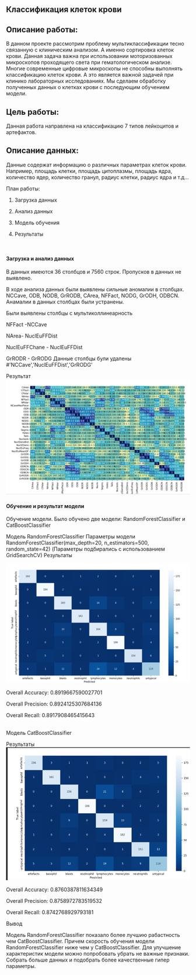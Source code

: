 Классификация клеток крови
----


Описание работы:
-----
В данном проекте рассмотрим проблему мультиклассификации тесно связанную с клиническим анализом. 
А именно  сортировка клеток крови. Данная задача важна при использовании моторизованных микроскопов проходящего света 
при гематологическом анализе. Многие современные цифровые микроскопы не способны выполнять классификацию клеток крови. 
А это является важной задачей при клинико лабораторных исследованиях. 
Мы сделаем обработку полученных данных о клетках крови с последующим обучением модели. 


Цель работы:
-------
Данная работа направлена на классификацию 7 типов лейкоцитов и артефактов.



Описание данных:
----

Данные содержат информацию о различных параметрах клеток крови.  
Например, площадь клетки, площадь цитоплазмы, площадь ядра, количество ядер, количество гранул, радиус клетки, радиус ядра и т.д...

План работы:


1. Загрузка данных

2. Анализ данных

3. Модель обучения

4. Результаты


   
<br>
<h4>Загрузка и анализ данных</h4>

В данных имеются 36 столбцов и 7560 строк. Пропусков в данных не выявлено. 

В ходе анализа данных были выявлены сильные аномалии в столбцах. 
NCCave, ODB, NODB, GrRODB, CArea, NFFact, NODG, GrODH, ODBCN.
Анамалии в данных столбцах были устранены. 

Были выявлены столбцы с  мультиколлинеарность 

NFFact -NCCave

NArea- NuclEuFFDist

NuclEuFFChane - NuclEuFFDist

GrRODR - GrRODG
Данные столбцы були удалены 
#'NCCave','NuclEuFFDist','GrRODG'

Результат ![img_1.png](img_1.png)

<h4>Обучение и результат модели </h4>

Обучение модели. 
Было обучено две модели: RandomForestClassifier и CatBoostClassifier 

Модель RandomForestClassifier
Параметры модели  RandomForestClassifier(max_depth=20, n_estimators=500, random_state=42)
(Параметры подбирались с использованием GridSearchCV)
Результаты

![img.png](img.png)

Overall Accuracy: 0.8919667590027701

Overall Precision: 0.8924125307684136

Overall Recall: 0.8917908465415643

<br>
Модель CatBoostClassifier 

Результаты 
![img_3.png](img_3.png)

Overall Accuracy: 0.8760387811634349

Overall Precision: 0.8758972783519532

Overall Recall: 0.8742768929793181

Вывод 

Модель RandomForestClassifier показало более лучшию рабастность чем CatBoostClassifier.
Причем скорость обучения модели RandomForestClassifier ниже чем у CatBoostClassifier. 
Для улучшение характеристик модели можно попробовать убрать не важные признаки. 
Собрать больше данных и подобрать более качественные гипер параметры.
